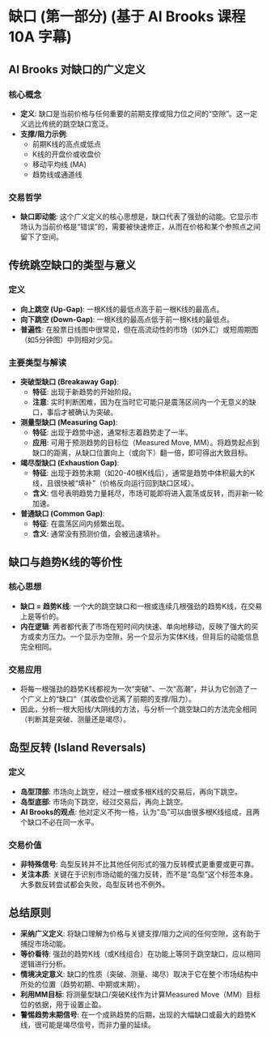 # 缺口 (第一部分) (基于 Al Brooks 课程 10A 字幕)

## Al Brooks 对缺口的广义定义

### 核心概念
-   **定义**: 缺口是当前价格与任何重要的前期支撑或阻力位之间的“空隙”。这一定义远比传统的跳空缺口宽泛。
-   **支撑/阻力示例**:
    -   前期K线的高点或低点
    -   K线的开盘价或收盘价
    -   移动平均线 (MA)
    -   趋势线或通道线

### 交易哲学
-   **缺口即动能**: 这个广义定义的核心思想是，缺口代表了强劲的动能。它显示市场认为当前价格是“错误”的，需要被快速修正，从而在价格和某个参照点之间留下了空间。

## 传统跳空缺口的类型与意义

### 定义
-   **向上跳空 (Up-Gap)**: 一根K线的最低点高于前一根K线的最高点。
-   **向下跳空 (Down-Gap)**: 一根K线的最高点低于前一根K线的最低点。
-   **普遍性**: 在股票日线图中很常见，但在高流动性的市场（如外汇）或短周期图（如5分钟图）中则相对少见。

### 主要类型与解读
-   **突破型缺口 (Breakaway Gap)**:
    -   **特征**: 出现于新趋势的开始阶段。
    -   **注意**: 实时判断困难，因为在当时它可能只是震荡区间内一个无意义的缺口，事后才被确认为突破。
-   **测量型缺口 (Measuring Gap)**:
    -   **特征**: 出现于趋势中途，通常标志着趋势走了一半。
    -   **应用**: 可用于预测趋势的目标位（Measured Move, MM）。将趋势起点到缺口的距离，从缺口位置向上（或向下）翻一倍，即可得出大致目标。
-   **竭尽型缺口 (Exhaustion Gap)**:
    -   **特征**: 出现于趋势末期（如20-40根K线后），通常是趋势中体积最大的K线，且很快被“填补”（价格反向运行回到缺口区域）。
    -   **含义**: 信号表明趋势力量耗尽，市场可能即将进入震荡或反转，而非新一轮加速。
-   **普通缺口 (Common Gap)**:
    -   **特征**: 在震荡区间内频繁出现。
    -   **含义**: 通常没有预测价值，会被迅速填补。

## 缺口与趋势K线的等价性

### 核心思想
-   **缺口 = 趋势K线**: 一个大的跳空缺口和一根或连续几根强劲的趋势K线，在交易上是等价的。
-   **内在逻辑**: 两者都代表了市场在短时间内快速、单向地移动，反映了强大的买方或卖方压力。一个显示为空隙，另一个显示为实体K线，但背后的动能信息完全相同。

### 交易应用
-   将每一根强劲的趋势K线都视为一次“突破”、一次“高潮”，并认为它创造了一个广义上的“缺口”（其收盘价远离了前期的支撑/阻力）。
-   因此，分析一根大阳线/大阴线的方法，与分析一个跳空缺口的方法完全相同（判断其是突破、测量还是竭尽）。

## 岛型反转 (Island Reversals)

### 定义
-   **岛型顶部**: 市场向上跳空，经过一根或多根K线的交易后，再向下跳空。
-   **岛型底部**: 市场向下跳空，经过交易后，再向上跳空。
-   **Al Brooks的观点**: 他对定义不拘一格，认为“岛”可以由很多根K线组成，且两个缺口不必在同一水平。

### 交易价值
-   **非特殊信号**: 岛型反转并不比其他任何形式的强力反转模式更重要或更可靠。
-   **关注本质**: 关键在于识别市场动能的强力反转，而不是“岛型”这个标签本身。大多数反转尝试都会失败，岛型反转也不例外。

## 总结原则
-   **采纳广义定义**: 将缺口理解为价格与关键支撑/阻力之间的任何空隙，这有助于捕捉市场动能。
-   **等价看待**: 强劲的趋势K线（或K线组合）在功能上等同于跳空缺口，应以相同逻辑进行分析。
-   **情境决定意义**: 缺口的性质（突破、测量、竭尽）取决于它在整个市场结构中所处的位置（趋势初期、中期或末期）。
-   **利用MM目标**: 将测量型缺口/突破K线作为计算Measured Move（MM）目标位的依据，用于设置止盈。
-   **警惕趋势末期信号**: 在一个成熟趋势的后期，出现的大幅缺口或最大的趋势K线，很可能是竭尽信号，而非力量的延续。
